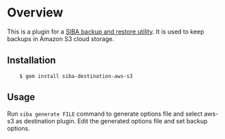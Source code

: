 # Overview


This is a plugin for a [SIBA backup and restore utility](https://github.com/evgenyneu/siba). It is used to keep backups in Amazon S3 cloud storage.

## Installation

        $ gem install siba-destination-aws-s3

## Usage

Run `siba generate FILE` command to generate options file and select aws-s3 as destination plugin. Edit the generated options file and set backup options.
